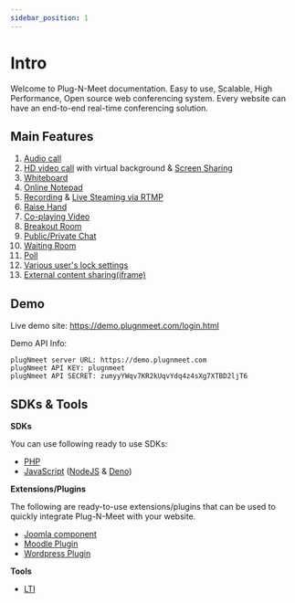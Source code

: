 ```yaml
---
sidebar_position: 1
---
```


# Intro

Welcome to Plug-N-Meet documentation. Easy to use, Scalable, High Performance, Open source web conferencing system. Every website can have an end-to-end real-time conferencing solution.

## Main Features

1. [Audio call](https://www.plugnmeet.org/docs/user-guide/moderator#2-audio)
2. [HD video call](https://www.plugnmeet.org/docs/user-guide/moderator#3-video) with virtual background & [Screen Sharing](https://www.plugnmeet.org/docs/user-guide/moderator#4-share-screen)
3. [Whiteboard](https://www.plugnmeet.org/docs/user-guide/moderator#5-whiteboard)
4. [Online Notepad](https://www.plugnmeet.org/docs/user-guide/moderator#6-share-notepad)
5. [Recording](https://www.plugnmeet.org/docs/user-guide/moderator#18-record-the-meeting) & [Live Steaming via RTMP](https://www.plugnmeet.org/docs/user-guide/moderator#7-rtmp)
6. [Raise Hand](https://www.plugnmeet.org/docs/user-guide/moderator#8-raise-your-hand)
7. [Co-playing Video](https://www.plugnmeet.org/docs/user-guide/moderator#9-share-videos)
8. [Breakout Room](https://www.plugnmeet.org/docs/user-guide/moderator#10-breakout-room)
9. [Public/Private Chat](https://www.plugnmeet.org/docs/user-guide/moderator#10-breakout-room)
10. [Waiting Room](https://www.plugnmeet.org/docs/user-guide/moderator#13-waiting-room)
11. [Poll](https://www.plugnmeet.org/docs/user-guide/moderator#14-poll)
12. [Various user's lock settings](https://www.plugnmeet.org/docs/user-guide/moderator#15-room-lock-features)
13. [External content sharing(iframe)](http://www.plugnmeet.org/docs/user-guide/moderator#19-external-content-sharing-iframe)

## Demo

Live demo site: https://demo.plugnmeet.com/login.html

Demo API Info:

```
plugNmeet server URL: https://demo.plugnmeet.com
plugNmeet API KEY: plugnmeet
plugNmeet API SECRET: zumyyYWqv7KR2kUqvYdq4z4sXg7XTBD2ljT6
```

## SDKs & Tools

**SDKs**

You can use following ready to use SDKs:

- [PHP](https://github.com/mynaparrot/plugNmeet-sdk-php)
- [JavaScript](https://github.com/mynaparrot/plugNmeet-sdk-js) ([NodeJS](https://www.npmjs.com/package/plugnmeet-sdk-js) & [Deno](https://deno.land/x/plugnmeet))

**Extensions/Plugins**

The following are ready-to-use extensions/plugins that can be used to quickly integrate Plug-N-Meet with your website.

- [Joomla component](/docs/user-guide/joomla-integration.md)
- [Moodle Plugin](/docs/user-guide/wordPress-integration.md)
- [Wordpress Plugin](/docs/user-guide/wordPress-integration.md)

**Tools**

- [LTI](/docs/user-guide/lti.md)
